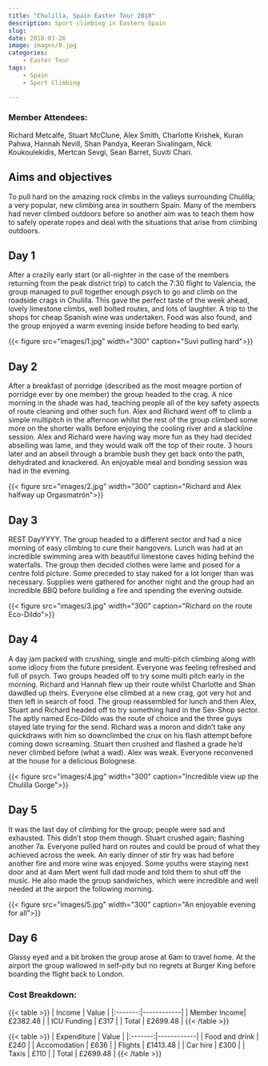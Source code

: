 ```yaml
---
title: "Chulilla, Spain Easter Tour 2018"
description: Sport climbing in Eastern Spain
slug: 
date: 2018-03-26
image: images/0.jpg
categories:
    - Easter Tour
tags:
    - Spain
    - Sport Climbing

---
```



### Member Attendees:

Richard Metcalfe, Stuart McClune, Alex Smith, Charlotte Krishek, Kuran Pahwa, Hannah Nevill, Shan Pandya, Keeran Sivalingam, Nick Koukoulekidis, Mertcan Sevgi, Sean Barret, Suviti Chari.

## Aims and objectives

To pull hard on the amazing rock climbs in the valleys
surrounding Chulilla; a very popular, new climbing
area in southern Spain. Many of the members had
never climbed outdoors before so another aim was to
teach them how to safely operate ropes and deal with
the situations that arise from climbing outdoors.

## Day 1

After a crazily early start (or all-nighter in the case of
the members returning from the peak district trip) to
catch the 7:30 flight to Valencia, the group managed
to pull together enough psych to go and climb on the
roadside crags in Chulilla. This gave the perfect taste
of the week ahead, lovely limestone climbs, well
bolted routes, and lots of laughter. A trip to the shops
for cheap Spanish wine was undertaken. Food was
also found, and the group enjoyed a warm evening
inside before heading to bed early.

{{< figure src="images/1.jpg" width="300" caption="Suvi pulling hard">}}

## Day 2

After a breakfast of porridge (described as the
most meagre portion of porridge ever by one
member) the group headed to the crag. A nice
morning in the shade was had, teaching people
all of the key safety aspects of route cleaning
and other such fun. Alex and Richard went off
to climb a simple multipitch in the afternoon
whilst the rest of the group climbed some
more on the shorter walls before enjoying the
cooling river and a slackline session. Alex and
Richard were having way more fun as they had
decided abseiling was lame, and they would
walk off the top of their route. 3 hours later
and an abseil through a bramble bush they get
back onto the path, dehydrated and
knackered. An enjoyable meal and bonding
session was had in the evening.

{{< figure src="images/2.jpg" width="300" caption="Richard and Alex halfway up Orgasmatrón">}}


## Day 3

REST DayYYYY. The group headed to a different sector and
had a nice morning of easy climbing to cure their
hangovers. Lunch was had at an incredible swimming area
with beautiful limestone caves hiding behind the
waterfalls. The group then decided clothes were lame and
posed for a centre fold picture. Some preceded to stay
naked for a lot longer than was necessary. Supplies were
gathered for another night and the group had an
incredible BBQ before building a fire and spending the
evening outside.

{{< figure src="images/3.jpg" width="300" caption="Richard on the route Eco-Dildo">}}


## Day 4


A day jam packed with crushing, single and multi-pitch
climbing along with some idiocy from the future president.
Everyone was feeling refreshed and full of psych. Two groups headed off to try some multi pitch
early in the morning. Richard and Hannah flew up their route whilst Charlotte and Shan dawdled up
theirs. Everyone else climbed at a new crag, got very hot and then left in search of food. The group
reassembled for lunch and then Alex, Stuart and Richard headed off to try something hard in the
Sex-Shop sector. The aptly named Eco-Dildo was the route of choice and the three guys stayed late
trying for the send. Richard was a moron and didn’t take any quickdraws with him so downclimbed
the crux on his flash attempt before coming down screaming. Stuart then crushed and flashed a
grade he’d never climbed before (what a wad). Alex was weak. Everyone reconvened at the house
for a delicious Bolognese.

{{< figure src="images/4.jpg" width="300" caption="Incredible view up the Chulilla Gorge">}}


## Day 5

It was the last day of climbing for the group; people were sad and exhausted. This didn’t stop them
though. Stuart crushed again; flashing another 7a. Everyone pulled hard on routes and could be
proud of what they achieved across the week. An early dinner of stir fry was had before another fire
and more wine was enjoyed. Some youths were staying next door and at 4am Mert went full dad
mode and told them to shut off the music. He also made the group sandwiches, which were
incredible and well needed at the airport the following morning.

{{< figure src="images/5.jpg" width="300" caption="An enjoyable evening for all">}}


## Day 6

Glassy eyed and a bit broken the group arose at 6am to travel home. At the airport the group
wallowed in self-pity but no regrets at Burger King before boarding the flight back to London.

### Cost Breakdown:

{{< table >}}
| Income | Value  | 
|:-------:|------------|
| Member Income| £2382.48 | 
| ICU Funding | £317 | 
| Total | £2699.48 | 
{{< /table >}}

{{< table >}}
| Expenditure | Value  | 
|:-------:|------------|
| Food and drink | £240 | 
| Accomodation | £636 | 
| Flights | £1413.48 | 
| Car hire | £300 | 
| Taxis | £110 | 
| Total | £2699.48 | 
{{< /table >}}
